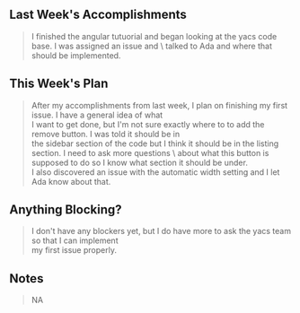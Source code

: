 ## Last Week's Accomplishments

> I finished the angular tutuorial and began looking at the yacs code base. I was assigned an issue and \ 
> talked to Ada and where that should be implemented. 

## This Week's Plan

> After my accomplishments from last week, I plan on finishing my first issue. I have a general idea of what \
> I want to get done, but I'm not sure exactly where to to add the remove button. I was told it should be in \
> the sidebar section of the code but I think it should be in the listing section. I need to ask more questions \ 
> about what this button is supposed to do so I know what section it should be under. \
> I also discovered an issue with the automatic width setting and I let Ada know about that.

## Anything Blocking?

> I don't have any blockers yet, but I do have more to ask the yacs team so that I can implement \
> my first issue properly.

## Notes

> NA
